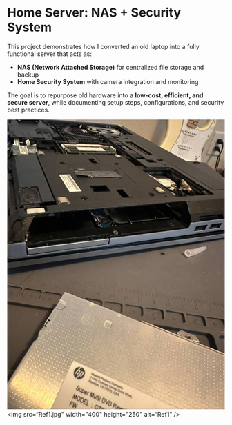 # Home Server: NAS + Security System

This project demonstrates how I converted an old laptop into a fully functional server that acts as:
- **NAS (Network Attached Storage)** for centralized file storage and backup
- **Home Security System** with camera integration and monitoring

The goal is to repurpose old hardware into a **low-cost, efficient, and secure server**, while documenting setup steps, configurations, and security best practices.

![ImageForRef1](Ref1.jpg)
<img src=“Ref1.jpg" width="400" height="250" alt=“Ref1” />
